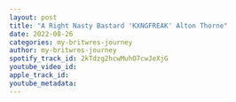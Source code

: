 ```yaml
---
layout: post
title: "A Right Nasty Bastard 'KXNGFREAK' Alton Thorne"
date: 2022-08-26
categories: my-britwres-journey
author: my-britwres-journey
spotify_track_id: 2kTdzg2hcwMuhO7cwJeXjG
youtube_video_id: 
apple_track_id: 
youtube_metadata: 
---
```

